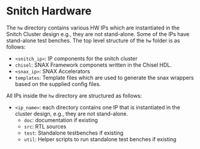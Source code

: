 # Snitch Hardware

The `hw` directory contains various HW IPs which are instantiated in the Snitch Cluster design e.g., they are not stand-alone.
Some of the IPs have stand-alone test benches. The top level structure of the `hw` folder is as follows:

- `<snitch_ip>`: IP components for the snitch cluster
- `chisel`: SNAX Framework componets written in the Chisel HDL.
- `<snax_ip>`: SNAX Accelerators 
- `templates`: Template files which are used to generate the snax wrappers based on the supplied config files.

All IPs inside the `hw` directory are structured as follows:

- `<ip_name>`: each directory contains one IP that is instantiated in the cluster design, e.g., they are not stand-alone.
  - `doc`: documentation if existing
  - `src`: RTL sources
  - `test`: Standalone testbenches if existing
  - `util`: Helper scripts to run standalone test benches if existing
